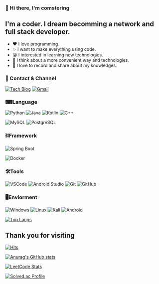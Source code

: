### 👋 Hi there, I'm comstering

<!--
**comstering/comstering** is a ✨ _special_ ✨ repository because its `README.md` (this file) appears on your GitHub profile.

Here are some ideas to get you started:

- 🔭 I’m currently working on ...
- 🌱 I’m currently learning ...
- 👯 I’m looking to collaborate on ...
- 🤔 I’m looking for help with ...
- 💬 Ask me about ...
- 📫 How to reach me: ...
- 😄 Pronouns: ...
- ⚡ Fun fact: ...
-->

## I'm a coder. I dream becomming a network and full stack developer.
- ❤️ I love programming.
- ✨ I want to make everything using code.
- 😜 I interested in learning new technologies.
- 💭 I think about a more convenient way and technologies.
- 📜 I love to record and share about my knowledges.

### 🤝 Contact & Channel

[![Tech Blog](https://img.shields.io/badge/-Tech%20Blog-%2303C75A?style=flat-square&logo=Naver&logoColor=white)](https://blog.naver.com/coms1101)
[![Gmail](https://img.shields.io/badge/Mail-EA4335?style=flat-square&logo=Gmail&logoColor=white)](mailto:coms1101@gmail.com)

### ⌨Language
![Python](https://img.shields.io/badge/Python-3766AB?style=flat-square&logo=Python&logoColor=white)
![Java](https://img.shields.io/badge/Java-007396?style=flat-square&logo=Java&logoColor=white)
![Kotlin](https://img.shields.io/badge/-Kotlin-%237F52FF?style=flat-square&logo=Kotlin&logoColor=white)
![C++](https://img.shields.io/badge/-C%2B%2B-%2300599C?style=flat-square&logo=C%2B%2B&logoColor=white)
<!-- ![JavaScript](https://img.shields.io/badge/-JavaScript-%23F7DF1E?style=flat-square&logo=JavaScript&logoColor=white) -->

![MySQL](https://img.shields.io/badge/-MySQL-%234479A1?style=flat-square&logo=MySQL&logoColor=white)
![PostgreSQL](https://img.shields.io/badge/-PostgreSQL-%234169E1?style=flat-square&logo=PostgreSQL&logoColor=white)

### ⛓Framework
![Spring Boot](https://img.shields.io/badge/-Spring%20Boot-%236DB33F?style=flat-square&logo=Spring%20Boot&logoColor=white)
<!-- ![Node.js](https://img.shields.io/badge/-Node.js-%23339933?style=flat-square&logo=Node.js&logoColor=white)
![React](https://img.shields.io/badge/-React-%2361DAFB?style=flat-square&logo=React&logoColor=black) -->
![Docker](https://img.shields.io/badge/-Docker-%232496ED??style=flat-square&logo=Docker&logoColor=white)

### 🛠Tools
![VSCode](https://img.shields.io/badge/-VSCode-%23007ACC?style=flat-square&logo=Visual%20Studio%20Code&logoColor=white)
![Android Studio](https://img.shields.io/badge/-Android%20Studio-%233DDC84?style=flat-square&logo=Android%20Studio&logoColor=white)
![Git](https://img.shields.io/badge/-Git-%23F05032?style=flat-square&logo=Git&logoColor=white)
![GitHub](https://img.shields.io/badge/-GitHub-%23181717?style=flat-square&logo=GitHub&logoColor=white)

### 🖥Enviorment
![Windows](https://img.shields.io/badge/-Windows-%230078D6?style=flat-square&logo=Windows&logoColor=white)
![Linux](https://img.shields.io/badge/-Linux-%23FCC624?style=flat-square&logo=Linux&logoColor=white)
![Kali](https://img.shields.io/badge/-Kali-%23557C94?style=flat-square&logo=Kali%20Linux&logoColor=white)
![Android](https://img.shields.io/badge/-Android-%233DDC84?style=flat-square&logo=Android&logoColor=white)

[![Top Langs](https://github-readme-stats.vercel.app/api/top-langs/?username=comstering)](https://github.com/anuraghazra/github-readme-stats)

## Thank you for visiting
[![Hits](https://hits.seeyoufarm.com/api/count/incr/badge.svg?url=https%3A%2F%2Fgithub.com%2Fcomstering&count_bg=%2379C83D&title_bg=%23555555&icon=&icon_color=%23E7E7E7&title=hits&edge_flat=false)](https://hits.seeyoufarm.com)

[![Anurag's GitHub stats](https://github-readme-stats.vercel.app/api?username=comstering)](https://github.com/anuraghazra/github-readme-stats)

[![LeetCode Stats](https://leetcard.jacoblin.cool/comstering?theme=dark&font=Spectral&ext=heatmap)](https://leetcode.com/comstering/)

[![Solved.ac Profile](http://mazassumnida.wtf/api/v2/generate_badge?boj=coms1101)](https://solved.ac/coms1101/)
